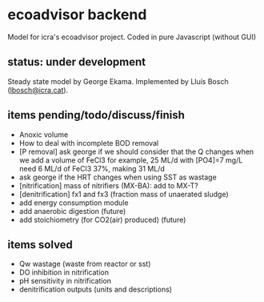 # ecoadvisor backend
Model for icra's ecoadvisor project.
Coded in pure Javascript (without GUI)

## status: under development
Steady state model by George Ekama.
Implemented by Lluís Bosch (lbosch@icra.cat).

## items pending/todo/discuss/finish
- Anoxic volume
- How to deal with incomplete BOD removal
- [P removal] ask george if we should consider that the Q changes when we add a volume of FeCl3
  for example, 25 ML/d with [PO4]=7 mg/L need 6 ML/d of FeCl3 37%, making 31 ML/d
- ask george if the HRT changes when using SST as wastage
- [nitrification] mass of nitrifiers (MX-BA): add to MX-T?
- [denitrification] fx1 and fx3 (fraction mass of unaerated sludge)
- add energy consumption module
- add anaerobic digestion (future)
- add stoichiometry (for CO2(air) produced) (future)

## items solved
- Qw wastage (waste from reactor or sst)
- DO inhibition in nitrification
- pH sensitivity in nitrification
- denitrification outputs (units and descriptions)
